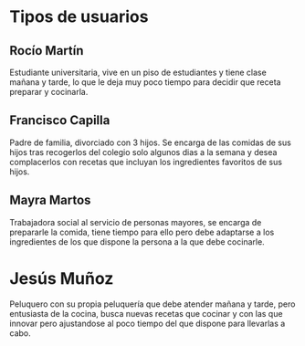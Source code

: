 # Tipos de usuarios

## Rocío Martín
Estudiante universitaria, vive en un piso de estudiantes y tiene clase mañana y tarde, lo que 
le deja muy poco tiempo para decidir que receta preparar y cocinarla.

## Francisco Capilla
Padre de familia, divorciado con 3 hijos. Se encarga de las comidas de sus hijos tras recogerlos del colegio solo algunos dias a la semana y desea complacerlos con recetas que incluyan los ingredientes favoritos de sus hijos.

## Mayra Martos
Trabajadora social al servicio de personas mayores, se encarga de prepararle la comida, tiene tiempo para ello pero debe adaptarse a los ingredientes de los que dispone la persona a la que debe cocinarle.

# Jesús Muñoz
Peluquero con su propia peluquería que debe atender mañana y tarde, pero entusiasta de la cocina, busca nuevas recetas que cocinar y con las que innovar pero ajustandose al poco tiempo del que dispone para llevarlas a cabo.


